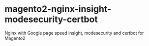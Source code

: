 # magento2-nginx-insight-modesecurity-certbot
Nginx with Google page speed insight, modesecurity and certbot for Magento2
